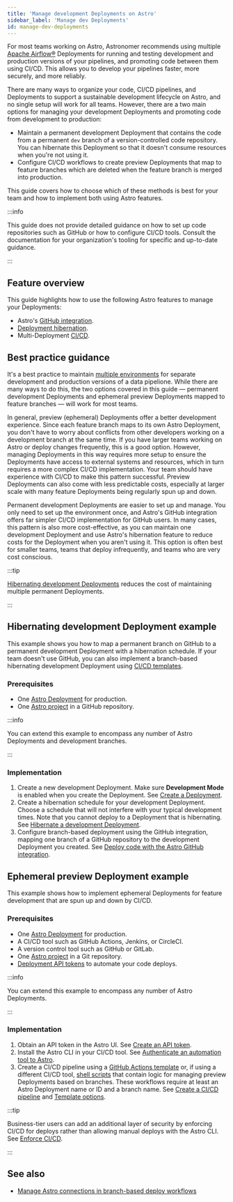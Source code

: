 ```yaml
---
title: 'Manage development Deployments on Astro'
sidebar_label: 'Manage dev Deployments'
id: manage-dev-deployments
---
```


For most teams working on Astro, Astronomer recommends using multiple [Apache Airflow®](https://airflow.apache.org/) Deployments for running and testing development and production versions of your pipelines, and promoting code between them using CI/CD. This allows you to develop your pipelines faster, more securely, and more reliably.

There are many ways to organize your code, CI/CD pipelines, and Deployments to support a sustainable development lifecycle on Astro, and no single setup will work for all teams. However, there are a two main options for managing your development Deployments and promoting code from development to production:

- Maintain a permanent development Deployment that contains the code from a permanent `dev` branch of a version-controlled code repository. You can hibernate this Deployment so that it doesn't consume resources when you're not using it.
- Configure CI/CD workflows to create preview Deployments that map to feature branches which are deleted when the feature branch is merged into production. 

This guide covers how to choose which of these methods is best for your team and how to implement both using Astro features.

:::info

This guide does not provide detailed guidance on how to set up code repositories such as GitHub or how to configure CI/CD tools. Consult the documentation for your organization's tooling for specific and up-to-date guidance.

:::

## Feature overview

This guide highlights how to use the following Astro features to manage your Deployments:

- Astro's [GitHub integration](https://docs.astronomer.io/astro/deploy-github-integration).
- [Deployment hibernation](https://docs.astronomer.io/astro/deployment-resources#hibernate-a-development-deployment).
- Multi-Deployment [CI/CD](https://docs.astronomer.io/astro/set-up-ci-cd#multiple-environments).

## Best practice guidance

It's a best practice to maintain [multiple environments](https://docs.astronomer.io/astro/set-up-ci-cd#multiple-environments) for separate development and production versions of a data pipelione. While there are many ways to do this, the two options covered in this guide — permanent development Deployments and ephemeral preview Deployments mapped to feature branches — will work for most teams.

In general, preview (ephemeral) Deployments offer a better development experience. Since each feature branch maps to its own Astro Deployment, you don't have to worry about conflicts from other developers working on a development branch at the same time. If you have larger teams working on Astro or deploy changes frequently, this is a good option. However, managing Deployments in this way requires more setup to ensure the Deployments have access to external systems and resources, which in turn requires a more complex CI/CD implementation. Your team should have experience with CI/CD to make this pattern successful. Preview Deployments can also come with less predictable costs, especially at larger scale with many feature Deployments being regularly spun up and down.

Permanent development Deployments are easier to set up and manage. You only need to set up the environment once, and Astro's GitHub integration offers far simpler CI/CD implementation for GitHub users. In many cases, this pattern is also more cost-effective, as you can maintain one development Deployment and use Astro's hibernation feature to reduce costs for the Deployment when you aren't using it. This option is often best for smaller teams, teams that deploy infrequently, and teams who are very cost conscious. 

:::tip

[Hibernating development Deployments](https://docs.astronomer.io/astro/deployment-resources#hibernate-a-development-deployment) reduces the cost of maintaining multiple permanent Deployments.

:::

## Hibernating development Deployment example

This example shows you how to map a permanent branch on GitHub to a permanent development Deployment with a hibernation schedule. If your team doesn't use GitHub, you can also implement a branch-based hibernating development Deployment using [CI/CD templates](https://docs.astronomer.io/astro/ci-cd-templates/template-overview).

### Prerequisites
- One [Astro Deployment](https://docs.astronomer.io/astro/create-deployment) for production.
- One [Astro project](https://docs.astronomer.io/astro/cli/develop-project) in a GitHub repository.

:::info

You can extend this example to encompass any number of Astro Deployments and development branches.

:::

### Implementation

1. Create a new development Deployment. Make sure **Development Mode** is enabled when you create the Deployment. See [Create a Deployment](https://docs.astronomer.io/astro/create-deployment).
2. Create a hibernation schedule for your development Deployment. Choose a schedule that will not interfere with your typical development times. Note that you cannot deploy to a Deployment that is hibernating. See [Hibernate a development Deployment](https://docs.astronomer.io/astro/deployment-resources#hibernate-a-development-deployment).
3. Configure branch-based deployment using the GitHub integration, mapping one branch of a GitHub repository to the development Deployment you created. See [Deploy code with the Astro GitHub integration](https://docs.astronomer.io/astro/deploy-github-integration).

## Ephemeral preview Deployment example

This example shows how to implement ephemeral Deployments for feature development that are spun up and down by CI/CD.

### Prerequisites

- One [Astro Deployment](https://docs.astronomer.io/astro/create-deployment) for production.
- A CI/CD tool such as GitHub Actions, Jenkins, or CircleCI.
- A version control tool such as GitHub or GitLab.
- One [Astro project](https://docs.astronomer.io/astro/cli/develop-project) in a Git repository.
- [Deployment API tokens](https://docs.astronomer.io/astro/deployment-api-tokens) to automate your code deploys.

:::info

You can extend this example to encompass any number of Astro Deployments.

:::

### Implementation

1. Obtain an API token in the Astro UI. See [Create an API token](https://docs.astronomer.io/astro/automation-authentication#step-1-create-an-api-token).
2. Install the Astro CLI in your CI/CD tool. See [Authenticate an automation tool to Astro](https://docs.astronomer.io/astro/automation-authentication#step-2-install-the-astro-cli-in-your-automation-tool).
3. Create a CI/CD pipeline using a [GitHub Actions template](https://docs.astronomer.io/astro/ci-cd-templates/github-actions-deployment-preview) or, if using a different CI/CD tool, [shell scripts](https://docs.astronomer.io/astro/ci-cd-templates/template-overview#preview-deployment-templates) that contain logic for managing preview Deployments based on branches. These workflows require at least an Astro Deployment name or ID and a branch name. See [Create a CI/CD pipeline](https://docs.astronomer.io/astro/set-up-ci-cd#create-a-cicd-pipeline) and [Template options](https://docs.astronomer.io/astro/ci-cd-templates/template-overview#preview-deployment-templates).

:::tip

Business-tier users can add an additional layer of security by enforcing CI/CD for deploys rather than allowing manual deploys with the Astro CLI. See [Enforce CI/CD](https://docs.astronomer.io/astro/set-up-ci-cd#enforce-cicd).

:::

## See also

- [Manage Astro connections in branch-based deploy workflows](connections-branch-deploys.md)
